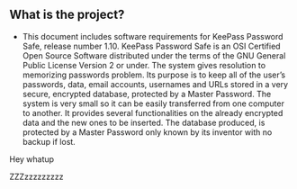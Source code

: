 ## What is the project?

+ This document includes software requirements for KeePass Password Safe, release number 1.10. KeePass 
Password Safe is an OSI Certified Open Source Software distributed under the terms of the GNU General 
Public License Version 2 or under. The system gives resolution to memorizing passwords problem. Its 
purpose is to keep all of the user’s passwords, data, email accounts, usernames and URLs stored in a very 
secure, encrypted database, protected by a Master Password. The system is very small so it can be easily 
transferred from one computer to another. It provides several functionalities on the already encrypted data 
and the new ones to be inserted. The database produced, is protected by a Master Password only known by 
its inventor with no backup if lost. 


Hey whatup







ZZZzzzzzzzzz
